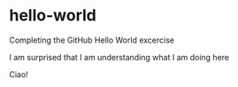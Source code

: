 # hello-world

Completing the GitHub Hello World excercise

I am surprised that I am understanding what I am doing here

Ciao!

